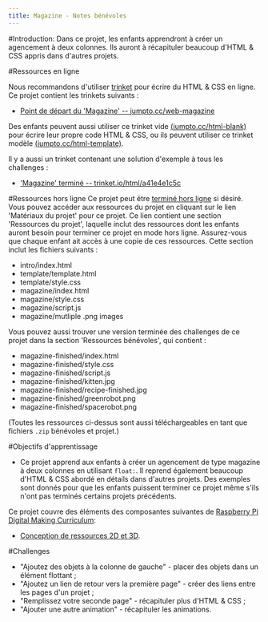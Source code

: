```yaml
---
title: Magazine - Notes bénévoles
---
```


#Introduction:
Dans ce projet, les enfants apprendront à créer un agencement à deux colonnes. Ils auront à récapituler beaucoup d'HTML & CSS appris dans d'autres projets. 

#Ressources en ligne

Nous recommandons d'utiliser [trinket](https://trinket.io/) pour écrire du HTML & CSS en ligne. Ce projet contient les trinkets suivants :

+ [Point de départ du 'Magazine'  -- jumpto.cc/web-magazine](http://jumpto.cc/web-magazine)

Des enfants peuvent aussi utiliser ce trinket vide [(jumpto.cc/html-blank)](http://jumpto.cc/html-blank) pour écrire leur propre code HTML & CSS, ou ils peuvent utiliser ce trinket modèle [(jumpto.cc/html-template)](http://jumpto.cc/html-template).

Il y a aussi un trinket contenant une solution d'exemple à tous les challenges :

+ ['Magazine' terminé -- trinket.io/html/a41e4e1c5c](https://trinket.io/html/a41e4e1c5c)

#Ressources hors ligne
Ce projet peut être [terminé hors ligne](https://www.codeclubprojects.org/en-GB/resources/webdev-working-offline/) si désiré. Vous pouvez accéder aux ressources du projet en cliquant sur le lien 'Matériaux du projet' pour ce projet. Ce lien contient une section 'Ressources du projet', laquelle inclut des ressources dont les enfants auront besoin pour terminer ce projet en mode hors ligne. Assurez-vous que chaque enfant ait accès à une copie de ces ressources. Cette section inclut les fichiers suivants :

+ intro/index.html
+ template/template.html
+ template/style.css
+ magazine/index.html
+ magazine/style.css
+ magazine/script.js
+ magazine/mutliple .png images

Vous pouvez aussi trouver une version terminée des challenges de ce projet dans la section 'Ressources bénévoles', qui contient :

+ magazine-finished/index.html
+ magazine-finished/style.css
+ magazine-finished/script.js
+ magazine-finished/kitten.jpg
+ magazine-finished/recipe-finished.jpg
+ magazine-finished/greenrobot.png
+ magazine-finished/spacerobot.png

(Toutes les ressources ci-dessus sont aussi téléchargeables en tant que fichiers `.zip` bénévoles et projet.)

#Objectifs d'apprentissage
+ Ce projet apprend aux enfants à créer un agencement de type magazine à deux colonnes en utilisant `float:`. Il reprend également beaucoup d'HTML & CSS abordé en détails dans d'autres projets. Des exemples sont donnés pour que les enfants puissent terminer ce projet même s'ils n'ont pas terminés certains projets précédents. 

Ce projet couvre des éléments des composantes suivantes de [Raspberry Pi Digital Making Curriculum](http://rpf.io/curriculum):

+ [Conception de ressources 2D et 3D](https://www.raspberrypi.org/curriculum/design/creator).

#Challenges
+ "Ajoutez des objets à la colonne de gauche" - placer des objets dans un élément flottant ;
+ "Ajoutez un lien de retour vers la première page" - créer des liens entre les pages d'un projet ;
+ "Remplissez votre seconde page" - récapituler plus d'HTML & CSS ;
+ "Ajouter une autre animation" - récapituler les animations.
